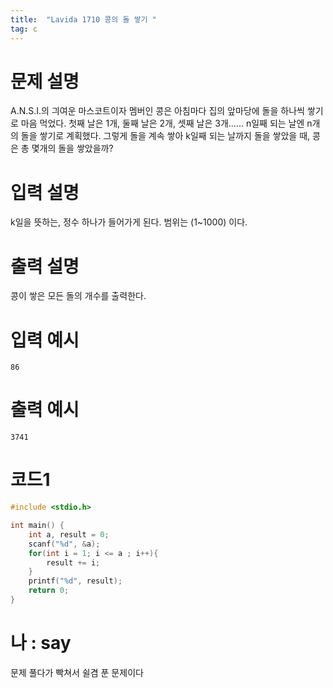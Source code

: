 ```yaml
---
title:  "Lavida 1710 콩의 돌 쌓기 "
tag: c
---
```

# 문제 설명
A.N.S.I.의 긔여운 마스코트이자 멤버인 콩은 아침마다 집의 앞마당에 돌을 하나씩 쌓기로 마음 먹었다. 첫째 날은 1개, 둘째 날은 2개, 셋째 날은 3개...... n일째 되는 날엔 n개의 돌을 쌓기로 계획했다. 그렇게 돌을 계속 쌓아 k일째 되는 날까지 돌을 쌓았을 때, 콩은 총 몇개의 돌을 쌓았을까?
<br>

# 입력 설명
k일을 뜻하는, 정수 하나가 들어가게 된다. 범위는 (1~1000) 이다.
# 출력 설명
콩이 쌓은 모든 돌의 개수를 출력한다.

# 입력 예시
```
86
```
# 출력 예시
```
3741
```
# 코드1

```c
#include <stdio.h>

int main() {
	int a, result = 0;
	scanf("%d", &a);
	for(int i = 1; i <= a ; i++){
		result += i;
	}
	printf("%d", result);
	return 0;
}
```

# 나 : say
문제 풀다가 빡쳐서 쉴겸 푼 문제이다